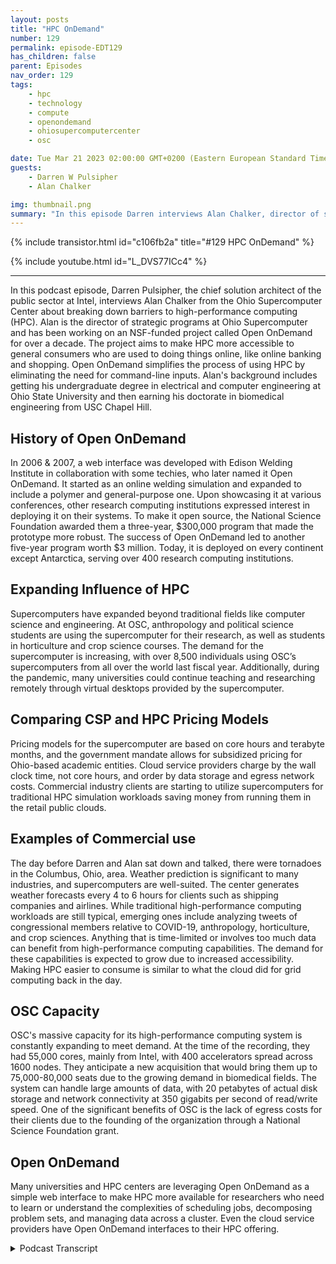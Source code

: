 ```yaml
---
layout: posts
title: "HPC OnDemand"
number: 129
permalink: episode-EDT129
has_children: false
parent: Episodes
nav_order: 129
tags:
    - hpc
    - technology
    - compute
    - openondemand
    - ohiosupercomputercenter
    - osc

date: Tue Mar 21 2023 02:00:00 GMT+0200 (Eastern European Standard Time)
guests:
    - Darren W Pulsipher
    - Alan Chalker

img: thumbnail.png
summary: "In this episode Darren interviews Alan Chalker, director of strategic program at Ohio Super Computer Center about Open OnDemand for HPC clusters worldwide."
---
```


{% include transistor.html id="c106fb2a" title="#129 HPC OnDemand" %}

{% include youtube.html id="L_DVS77ICc4" %}

---


In this podcast episode, Darren Pulsipher, the chief solution architect of the public sector at Intel, interviews Alan Chalker from the Ohio Supercomputer Center about breaking down barriers to high-performance computing (HPC). Alan is the director of strategic programs at Ohio Supercomputer and has been working on an NSF-funded project called Open OnDemand for over a decade. The project aims to make HPC more accessible to general consumers who are used to doing things online, like online banking and shopping. Open OnDemand simplifies the process of using HPC by eliminating the need for command-line inputs. Alan's background includes getting his undergraduate degree in electrical and computer engineering at Ohio State University and then earning his doctorate in biomedical engineering from USC Chapel Hill.

## History of Open OnDemand

In 2006 & 2007, a web interface was developed with Edison Welding Institute in collaboration with some techies, who later named it Open OnDemand. It started as an online welding simulation and expanded to include a polymer and general-purpose one. Upon showcasing it at various conferences, other research computing institutions expressed interest in deploying it on their systems. To make it open source, the National Science Foundation awarded them a three-year, $300,000 program that made the prototype more robust. The success of Open OnDemand led to another five-year program worth $3 million. Today, it is deployed on every continent except Antarctica, serving over 400 research computing institutions.

## Expanding Influence of HPC

Supercomputers have expanded beyond traditional fields like computer science and engineering. At OSC, anthropology and political science students are using the supercomputer for their research, as well as students in horticulture and crop science courses. The demand for the supercomputer is increasing, with over 8,500 individuals using OSC’s supercomputers from all over the world last fiscal year. Additionally, during the pandemic, many universities could continue teaching and researching remotely through virtual desktops provided by the supercomputer.

## Comparing CSP and HPC Pricing Models

Pricing models for the supercomputer are based on core hours and terabyte months, and the government mandate allows for subsidized pricing for Ohio-based academic entities. Cloud service providers charge by the wall clock time, not core hours, and order by data storage and egress network costs. Commercial industry clients are starting to utilize supercomputers for traditional HPC simulation workloads saving money from running them in the retail public clouds.

## Examples of Commercial use

The day before Darren and Alan sat down and talked, there were tornadoes in the Columbus, Ohio, area. Weather prediction is significant to many industries, and supercomputers are well-suited. The center generates weather forecasts every 4 to 6 hours for clients such as shipping companies and airlines. While traditional high-performance computing workloads are still typical, emerging ones include analyzing tweets of congressional members relative to COVID-19, anthropology, horticulture, and crop sciences. Anything that is time-limited or involves too much data can benefit from high-performance computing capabilities. The demand for these capabilities is expected to grow due to increased accessibility. Making HPC easier to consume is similar to what the cloud did for grid computing back in the day.

## OSC Capacity

OSC's massive capacity for its high-performance computing system is constantly expanding to meet demand. At the time of the recording, they had 55,000 cores, mainly from Intel, with 400 accelerators spread across 1600 nodes. They anticipate a new acquisition that would bring them up to 75,000-80,000 seats due to the growing demand in biomedical fields. The system can handle large amounts of data, with 20 petabytes of actual disk storage and network connectivity at 350 gigabits per second of read/write speed. One of the significant benefits of OSC is the lack of egress costs for their clients due to the founding of the organization through a National Science Foundation grant.

## Open OnDemand

Many universities and HPC centers are leveraging Open OnDemand as a simple web interface to make HPC more available for researchers who need to learn or understand the complexities of scheduling jobs, decomposing problem sets, and managing data across a cluster. Even the cloud service providers have Open OnDemand interfaces to their HPC offering. 



<details>
<summary> Podcast Transcript </summary>

<p>﻿1</p>
<p>Hello, this is Darren</p>
<p>Pulsipher chief solution,architect of public sector at Intel.</p>
<p>And welcome to Embracing</p>
<p>Digital Transformation,where we investigate effective change,leveraging people processand technology.</p>
<p>On today's episode,breaking down the barriers to highperformancecomputing is Alan Chalker from the Ohio</p>
<p>Supercomputer Center.</p>
<p>Alan, welcome to the show.</p>
<p>Thanks so much for having me, Darren.</p>
<p>Hey, this is kind of exciting for mebecause I don't get to interviewpeople in personvery often, but I'm in Columbus,</p>
<p>I'm at the Ohio Supercomputer Centerand I get to sit right next to you.</p>
<p>Yeah, pretty awesome. Yeah, I agree.</p>
<p>It's been nice and several yearsfor since we've been able to do anythingquite like this. So.</p>
<p>So, Alan,tell me a little bit about your yourself.</p>
<p>You're the director of Strategic programsat Ohio Supercomputer.</p>
<p>Tell me a little bitabout your background.</p>
<p>What got you into this first?</p>
<p>And then we'll dive in on how you're goingto break down some barriersso I can use your HPC cluster.</p>
<p>Sure. Sure.</p>
<p>So I am the director Strategicprograms at OAC, which is a made of title.</p>
<p>My boss likes to say that he went he'sexecutive director of OAC,and he went to some of his peerdirectors and said,</p>
<p>What do you callthe person who is the catchall utilityinfielderthat does all the things you don't fitnicelyin any of the other managers groups.</p>
<p>And that's basicallywhat my responsibility is.</p>
<p>So there's a lot ofthings are in my portfolio that don't fitnicely in just kind of the otherportfolios in terms of, you know,we have a client services group, we havean operations group, things like that.</p>
<p>I handle a lot of different things,some of which we'll talk about today.</p>
<p>Well, so where did you come from?</p>
<p>You weren't born here in Ohio.</p>
<p>Or were you?</p>
<p>So I'm actually an interestingsuccess storywhen it comes to workforce developmentand stuff.</p>
<p>The story goes well.</p>
<p>I was not born in Ohio,but I spent most of my childhoodin Ohio, in southwestern</p>
<p>Ohio, south of Dayton, Ohio.</p>
<p>And when I was a doing myselfwhen I was a freshman in high school,this little organization called the Ohio</p>
<p>Supercomputer Centerwas only a few years oldor she was in 1987and had a summer institutefor high school studentsto learn about supercomputers.</p>
<p>And I was the thirdyear, third class of that program.</p>
<p>And my colleagues like to make the.</p>
<p>Oh, you were born here. Yeah, I know.</p>
<p>They like to make the statementthat they made the mistakeof letting me in the building way,way back in the early ninetiesand like a bad penny, I keep coming back.</p>
<p>So you never know.</p>
<p>Have you worked in other places?</p>
<p>I mean, obviouslyyou've worked in other places.</p>
<p>Yeah.</p>
<p>So I got,</p>
<p>I got my undergraduate in electricaland computer engineering here at Ohio</p>
<p>State University, and then I livedfor eight years down in Research</p>
<p>Triangle Park, North Carolina, where I gotmy doctorate in biomedical engineeringfrom USC Chapel Hill.</p>
<p>And then mymy wife and I wanted to move backto the central</p>
<p>Ohio area, was looking for opportunities.</p>
<p>There was one that opened up hereat USC and 18 years later I'm still here.</p>
<p>And Yeah,yeah, that is that is really awesome.</p>
<p>Well, all right, so tell me what's uniqueabout what you guys are doing here,because as you as as I heard about thison demand and breaking downthe barriers, I used to bein high performance computing myself backat the turn of the millenniumwhen the Global Grid Forum was kicked off.</p>
<p>And I was all part of all of that.</p>
<p>And but you guys have something you knewand unique here.</p>
<p>You're kind of making it easier to consume</p>
<p>HPC Is that.</p>
<p>Yeah, I think we were just happened to bein the right place at the right time.</p>
<p>And so what you're referring tois open OnDemand, which is an NSFfunded project that we've been developingfor many, many years.</p>
<p>It's well over a decade, 15plus years at this point.</p>
<p>And so the genesis story ofthat is if you go backto the Mid-Aughts,these things became really popular, right?iPhones and cell phones andand general consumers being comfortablewith doing things online, online banking,online shopping, things like that.</p>
<p>Whenever they those folks started comingto supercomputer centers and researchcomputing centers were saying,hey, can you make it easier for us?</p>
<p>Why do we have to do all the,you know, command line stufflike you see in the hacker movieswith the green techscrolling by because it gives usgeeks like me a job.</p>
<p>Yeah. Yeah, exactly.</p>
<p>And so wewe did a very first web interfaceway back in 2006, 2007with a collaborating companythat we have just down the streetcalled Edison Welding Institute.</p>
<p>And it was a online welding simulation.</p>
<p>Basically what it didis it took some of the knowledgeworkflows they already were doingfor their customers, using thingslike Abacus and machines like that,and encapsulate that in a Web page.</p>
<p>One thing led to another.</p>
<p>We then did a polymer one,then we did a general purpose one.</p>
<p>We started because we're not creative.</p>
<p>We said, okay,we're going to bundle these togetherand we created what we called O.C.</p>
<p>OnDemand.</p>
<p>Yeah, we're techieswe can't think of, you know. Yeah.</p>
<p>So the old adage, No good deed goesunpunished.</p>
<p>We started showing thatat various conferences in the earlyteens to our our peer centers,and they were all like, That's amazing.</p>
<p>We've been thinking about doing this.</p>
<p>Can we get a copy of your codeand deploy on our system?</p>
<p>And we're like, Whoa,this is held together with baling wireand chewing gum and and it's really notvery, very robust there.</p>
<p>So we went to the National Science</p>
<p>Foundation and proposeda program to them which they awarded,which was a three year,$300,000 program to take what we hadkind of prototype it to a seeand make it open sourceavailable to the community.</p>
<p>And again, we're not creative, right?</p>
<p>So it was ocean demand.</p>
<p>What are we going to name it?</p>
<p>Let's call it open on demand, open on afew years after that.</p>
<p>Again, you know, successjust results in more success.</p>
<p>We went back to the NSF, got an extensionof five year program, $3 million.</p>
<p>And now here, here we are in 2023.</p>
<p>Open on demand is kind of the de factostandard.</p>
<p>Now it's deployed at 400plus research computinginstitutions, every continentexcept Antarctica.</p>
<p>I really want to get it at Antarcticaso somebody can help me get into the NSFdata center there.</p>
<p>McMurdo I'd love to hear from you.</p>
<p>You you want to go and visit? Yeah. Thereyou go. I do. I do want to visit.</p>
<p>I will personally ensurethat it gets installed correctly.</p>
<p>Yeah,because I'm unfamiliarwith high performance computing.</p>
<p>Right? Sure, I'm right.</p>
<p>So when you talk about on demand,you're not talking about, Oh,</p>
<p>I have a job and I'm going to go scheduleit on there.</p>
<p>You're going a level above that.</p>
<p>Yes, exactly.</p>
<p>What On-Demand does itit's providing that web interfaceto thewhat you already have on those systems.</p>
<p>So, you know, one of the issues,if you look at a lot of students nowin college and even grad school,they've grown upnot knowing laptops, they've grown upwith iPads and cell phones.</p>
<p>And they they don't know command lines.</p>
<p>They don't even it's a shame.</p>
<p>It is. It is.</p>
<p>But I mean, we could even get into debateand debate on via Emacs in the.</p>
<p>Yes, we could.</p>
<p>Oh, hey, I'm Nano all the way.</p>
<p>Okay, great.</p>
<p>Oh, that's.</p>
<p>So yeah, this is interesting conceptbecause I've seen it with my own kidsas they're moving into theinto the workforce in computer scienceand electrical engineering.</p>
<p>I did a poor job.</p>
<p>I didn't teach them Linux.</p>
<p>Yeah. They don't know the command line.</p>
<p>They're like where's the where'sthe interface. Exactly.</p>
<p>Well, you actually use the keyboardon your on your laptop.</p>
<p>Yeah.</p>
<p>So that's a big problemthat, that this is helping overcome.</p>
<p>That's exactly right.</p>
<p>It's you know,we like to say any device anywhere.</p>
<p>I've got video of melogging in to the O.C.instance of on demandfrom my in-car browser on my Tesla carand running Jupiter and MATLABin my Tesla.</p>
<p>I mean, it's literally we</p>
<p>I like to say we actuallyseveral years agosaw a grad student science a picture.</p>
<p>The grad student was sitting in a barwith their cell phone in one hand, loggedin, monitoring some jobs they were runningand a pint of beer in the other.</p>
<p>Here.</p>
<p>Now, at least here in Ohio, it'snot illegal to drink and compute,but we don't condone doing that there.</p>
<p>But that's that's what this really does,is it helps to make it easy toto utilize these resources. So is itcan it provide because it sounds likewith the Edison welding, when you guyswere doing simulations for them,you provided an abstraction layereven above that where they could say,hey, here's my here'smy welding type of simulation.</p>
<p>I want to runand I want to see the results.</p>
<p>Yep. So you're providingeven above the jobs?</p>
<p>That's correct. Yeah.</p>
<p>Many of the people that utilize thisdon't know anything about job schedulesor anything like that.</p>
<p>Yeah, and, and we've seen an impact.</p>
<p>So let's talk a little bitabout the result of this.</p>
<p>This would be an unheard of five,ten years ago.</p>
<p>But here at USC,we've got our anthropology students,they're using us political scienceprofessors, they're using UScourses using, I know, computerhorticulture and crop science classes.</p>
<p>I mean, you know, so it's really makingit really neat because they wouldn't,you know,they wouldn't be in the command line.</p>
<p>But they'rethey all have all these groupsthat have data that they need to do stuffwith and they need to analyze and processand and we abstract that out.</p>
<p>That really is what helpful to them.</p>
<p>All right.</p>
<p>So this is obviously driving up demandfor the use of the of the supercomputerthat you guys have.</p>
<p>Yep. Right.</p>
<p>I mean, so what are you guys are you guysrunning out of out of compute space?</p>
<p>Because I can imagine if you open this upto every departmentin the college, everyone's going to go,</p>
<p>Oh, yeah, I'm going to use that.</p>
<p>Yeah.</p>
<p>So, so our mandate is actuallyfrom the state legislator here in Ohioto provide resources to all Ohioans, bothacademic and private industry.</p>
<p>Last fiscal year we had 8500 individualsutilize our systems.</p>
<p>Now those are from about four nearlyall over the world, actually all over.</p>
<p>And one one of the cool things about itis that it does are so in anotherone of these be in the right placeat the right time.</p>
<p>Well, we were the right place,the right time back in the late aughts.</p>
<p>We were also really in the right place,the right time during the pandemic,because I can't tell you the numberof institutions just Yes, just last week</p>
<p>I heard from institution who saidit was so wonderful that we had on demandinstalled at the start of the pandemicbecause so many students couldn'tgo on to campus and access computer labsand they could get virtual desktopsthrough on demand on our systems.</p>
<p>You know, it just helpedso many universities continue to teachand research.</p>
<p>While the pandemic was goingon, people couldn't be in-person.</p>
<p>And now this seems like,of course, it's obvious, you know,why do you need to be on campus?</p>
<p>Yeah, exactly.</p>
<p>This isthis is really a huge success story.</p>
<p>Yeah. So.</p>
<p>All right.</p>
<p>So pricing models,if you can talk about if I well,</p>
<p>I mean, because this is not a cloud,this is a supercomputer.</p>
<p>This is not.</p>
<p>Oh, I'm going to go.</p>
<p>Right. So are you guys using AI?</p>
<p>And maybe we can goall the way back to sun grid engine?</p>
<p>I know they are. Yeah.</p>
<p>And when they first started,they had a business modelthat didn't do very well because they werecharging on traditional HPCcharges,which is CPU time, not clock time.</p>
<p>So are you guys doing the all the time?</p>
<p>I mean, how do you gel.</p>
<p>Yeah, they're talkingand I do want emphasizethat open on demand itself no chargefully open sourceso any site anybody can deploy itthere's no cost associated with thatthat's you know that's not that.</p>
<p>But here at O.C.,we do have pricing set forwe charge for core hoursand we charge for terabyte months.</p>
<p>One of the nice things aboutwhat we're able to do is because we areso highly subsidized by taxpayer dollars,if you are an Ohio based academic entity,basically 80% of of your costis subsidized by taxpayer dollars.</p>
<p>So we know down to a thousandth of a pennyhow much a coreour cost, you know, on our systems.</p>
<p>And we can we charge that.</p>
<p>The other nice thing about thisis because we're the government fermentand have a mandate to write industry.</p>
<p>We can set whatever price we wantfor commercial industry.</p>
<p>And so, you know,</p>
<p>I would say we were the cloud.</p>
<p>We are the cloud. We were the cloudbefore. Before the cloud. Yes. Yeah.</p>
<p>No, You know, we when we had last year,we had something like 50 or 60active commercial accounts that utilize ussome names you'd recognize folkslike Proctor and Gamble and Honda, namesthat you wouldn't recognize.</p>
<p>And we deliberately set our pricingto undercut the commercial clouds.</p>
<p>Now, weyou guys do a different type of work.</p>
<p>That's exactly right.</p>
<p>Yes. Yeah.</p>
<p>So there are a lot of times wheresomebody comes out says, can I do this?</p>
<p>We say, no,you really need to go to one of the cloud.</p>
<p>You don't want to run an email server.</p>
<p>Exactly. Exactly.</p>
<p>But if you want to do large scale, I mean,one of our are and some of our clients,we can't talk about some of themwe can write we we do release key studies.</p>
<p>One of our largestclients is a company called Spire.</p>
<p>They have a fleet of Microsatellitesorbiting the Earthand they are doing weather modelingfor of the entire Earth,mainly for like transportationcompanies, shipping companies, because,you know, sure, you can get a weathermodel of what can happen here in Ohio.</p>
<p>You know, we hadwe had tornadoes yesterday.</p>
<p>We knew thatif you're in the middle of the Pacific,but if you're a shipping company,you are know,if you're an airline,you want to know that.</p>
<p>So they're a good example of a customerthat they've got that data coming inand the weather forecaststhat they are providing to their clientsevery 4 to 6 hoursare being generated on our systems.</p>
<p>Okay.</p>
<p>So these are pretty traditional highperformance computing workloadsthat you're running in your clusters.</p>
<p>Have you seen any new or emerging ones?</p>
<p>Because now it's easier to use that.</p>
<p>You're like going,</p>
<p>I never would have thought, but a talent.</p>
<p>Yes. Yeah.</p>
<p>So I mentioned earlier the policy.</p>
<p>Yeah.</p>
<p>Fascinating, fascinating studiesthat were done a few years ago.</p>
<p>Right.</p>
<p>You know, after the pandemic started,we're one of the Ohio State researcherswas analyzing the tweetsof congressional membersrelative to COVID, of course.</p>
<p>Yeah.</p>
<p>And doing all kinds of interestinganalysis around the language.</p>
<p>It was a use to paying for what partysomebody was in and all of that stuff.</p>
<p>That's one of the oneswho would have thought.</p>
<p>But, you know, no, you know,the intersection of we see in Twitterand COVID ofwho would you would have thought there.</p>
<p>I mentioned earlier,you know, anthropology and horticultureand crop sciences.</p>
<p>I mean, we've got folksthat are developing new model.</p>
<p>So Ohio is an agricultural state.</p>
<p>It's known as,you know, a agricultural stateand one of things that's very commonlygrown here are soybeans.</p>
<p>And there are issues with things calledcrop rot, certainfungus diseases that in fact a field.</p>
<p>And so, you know,there's all kinds of interesting analysisthat researchers are doing aroundtrying to combatcrop rot, try to, you know, breednew strains that are resistant to that.</p>
<p>And so that's the kind of thingwho would have thought that peoplewere doing thaton our system of supercomputer systems?</p>
<p>That's pretty cool. Soif I wereto determine,because you've made it easier to consumejust and that's why the cloud took off,let's just be brutally honest, right?</p>
<p>They took the stuffwe did back at the turn of the millenniumwith grid computing,and they made it easy to consumewith a really kick butt business modelthat made them tons of money.</p>
<p>Yep. Right.</p>
<p>All right.</p>
<p>So if I'm looking at now,we've made it easy to consume HPC,and if I'm looking at work</p>
<p>I'm doing right now,what sort of characteristicswould I have in my workloadsthat would say, I need to goto one of the high performancecomputing centers in the United States or</p>
<p>Ohio's Supercomputer Centerand say, I'm going to run my work.</p>
<p>I'm going to be a bit glib hereand say anything.</p>
<p>I mean, I'm gonna give you a preciseexample wirelessly, anythingseveralyears ago, this was eight years ago or so.</p>
<p>I've lost track of timebecause of the pandemic.</p>
<p>It might be Ted, you know,we were out talkingto a company here in Ohiothat manufacturesplastic bottles like your water bottles,disposable water bottles.</p>
<p>And we were just kind of talking to themabout, well,do you need to you know,maybe we could provide a service to you?</p>
<p>And their engineers were like,no, no, no, no, we're all good now.</p>
<p>So, okay, tell us a little bitabout what your workday looks like.</p>
<p>And one of the engineerssaid, well, I've got this nice, beefyworkstation right here.</p>
<p>I need to and I'm trying to designnew models.</p>
<p>I need to come up with my new meshof a new model by about 5 p.m.so that I can start the solver runningbecause it's got to run overnight.</p>
<p>So it's ready at 9 a.m.the next day and I can look at itand analyze this and you know,but it's all good.</p>
<p>I was like, What if we could help you?</p>
<p>Instead of running that over night,we run that over your lunch breakor coffee break.</p>
<p>And to themit was like, Well, that's only possible.</p>
<p>Yes, it is.</p>
<p>That's that's the kind of thing.</p>
<p>So really, if there's any type,anything that you do that you are sayingto patch up over you patch up time limitedor you're not looking as many parametersor sweeps as you want tobecause you oh, you just can't handle it.</p>
<p>Or you, you know, there's too much dataand you have to be throwing stuff away.</p>
<p>That's all stuff. That's right.</p>
<p>For high performance computingand research computing capabilities.</p>
<p>And since you've made it easy, easy to donow, this is going to beso, so much accessible.</p>
<p>So. All right.</p>
<p>Next, next question</p>
<p>I have, Do you see the demand growinghuge enough whereyou're going to have to add more capacity?</p>
<p>We're constantly at new capacity,</p>
<p>Yeah. Okay. Yeah.</p>
<p>So so right nowwe have about 55,000 cores.</p>
<p>All intel, by the way. All right,</p>
<p>Thank you very much.</p>
<p>I'm sorry to saywe have 53,000 intel cores.</p>
<p>We have 2000 from another company.</p>
<p>Okay? We just.</p>
<p>I forgot thatwe just got those two or three months ago.</p>
<p>We. We have about 400 accelerators,and that's spread across about 1600 nodes.</p>
<p>We're about to do a new acquisitionthat's probably going to get us upto 75,000, 8000, cause,you know, there's constant demand.</p>
<p>Our systems sit regularly at 80%,utilization consistently.</p>
<p>Yeah, yeah.</p>
<p>It's you know, there's justthere means comfort and where it's reallygrowingis in a lot of the biomedical fields.</p>
<p>One of the big growing thingsthat we're starting to have to deal withare things like cryo-em.</p>
<p>So cryo electronmicroscopy, it's a wonderful toolthat's become more and more availableto biomedical researchers.</p>
<p>That generates just volumes of data.</p>
<p>And everybodyseems to be wanting to analyze that data.</p>
<p>You know, you know, hundreds of terabytesare coming out of these these devices.</p>
<p>Yeah, Yeah. So so that's a big play.</p>
<p>Now, how much how much?</p>
<p>Let's talk about data,because high performancecomputing is knownfor lots of data move movement. Sohow much data are we talking aboutdo you guys have.</p>
<p>Yeah, we, we have about 20 petabytesor we get technical, we're about 18pivi bytes for those of you on it,you know, you use the binary onefor about aboutabout 20 petabytes of actual disk storage.</p>
<p>So it's a combination of solid stateand speed spinning and spinning.</p>
<p>Yeah. Yeah.</p>
<p>I call it spinning. Yes. You know. Yeah.</p>
<p>A very, very high performance system.</p>
<p>So our mainthe bulk of that is on a systemthat is able to have in aggregatesomewhere on the order of 350gigabits per second of, of right in there.</p>
<p>Oh wow. Yeah. It's, Yeah.</p>
<p>And that's importantbecause we need peopleto be able to process and retrieveand write that data very, very fast.</p>
<p>So it's very commonfor us to have researcherscome to us with multi-hundredterabyte data setsthat they want to put on our systemor or process.</p>
<p>And we're happy.</p>
<p>It's really funnybecause all the time my colleaguesand I get new clients coming and say,</p>
<p>Well, we've got some really big data,can you handle it?</p>
<p>And we're like, Well,tell us what you're being fairly big data.</p>
<p>Yeah.</p>
<p>And they'll go and they'll say, Oh, it's,you know, it's about ten gigabytes.</p>
<p>I'm like, okay,when it gets to 100, let's talk, you know,</p>
<p>I mean, to be frank,every client that comes in,</p>
<p>I mentioned 8500 clients, every clientgets a home directory on our systems.</p>
<p>It's 500 gigabytesthat we just give to them.</p>
<p>Just don't even think about.</p>
<p>Yeah, you know, it's just. It'sjust there.</p>
<p>So it's a different,different perspective.</p>
<p>But it is, it is very,very large data sets.</p>
<p>You know, I,</p>
<p>I was just having a conversation todaywith somebody who on a daily basis,they need to bring downor send up close to 100 gigabytes.</p>
<p>And, you know,they're like, that could be a problem.</p>
<p>Like, no, it's not.</p>
<p>You know, we've got a 40 gig of bitconnection to our main backbonegoing out of the building.</p>
<p>I can handle 100 gigabytes a day.</p>
<p>Yeah, no problem.</p>
<p>Yeah,well, that'sthat's another interesting thing.</p>
<p>A big cost in doing high performancecomputing is the movement of data,which is very cost ineffectivein your typical cloudbecause they charge youfor ingress and egress.</p>
<p>Well, egress costs,</p>
<p>I always call them the hotel.</p>
<p>Yeah, yeah, yeah. Right.</p>
<p>You can't check in, but you can check out.</p>
<p>Yeah. For you guys. Are there egress.</p>
<p>No I right that.</p>
<p>So that's that's pretty smart, right?</p>
<p>Yeah, exactly.</p>
<p>And part of the reason why we're ableto have no egress costs is becauseso So let me go back a little bit to that.</p>
<p>To the founding of O.C.</p>
<p>I mentioned earlier, O.C.was founded in 1987 and actually,let me tell the real story,the mid eighties, these things calledsupercomputers, H CS Really popular</p>
<p>National Science Foundation said, Hey,we need to find some nationalsupercomputer centers just like we findradio telescopes and Antarctica.</p>
<p>So they put out a call to fundsnational Centers.</p>
<p>A group of Ohio faculty membersput together a proposal.</p>
<p>And for those of you there in the know,we didn't win.</p>
<p>You know, the national centers are San</p>
<p>Diego and Pittsburgh and Illinois.</p>
<p>Well, those faculty memberstook that proposal back to the stateand said, well, the federal governmentwon't fund it, Will you fund it?</p>
<p>And the state said, yeah,this is a good idea.</p>
<p>We're going to fundthis for the state of Ohio.</p>
<p>Now, thathappened and they said,okay, we're going to create this entity.</p>
<p>Let's put it at Ohio State University herein Columbus, in central Ohio.</p>
<p>It makes sense.</p>
<p>So she was the largest universityin the state.</p>
<p>Very shortly thereafter,a lot of the faculty membersaround the state said, wait a minute,you've created the supercomputer for us.</p>
<p>But this thing calledthe Internet doesn't exist yet.</p>
<p>We don't want to have to driveto Columbus to use it.</p>
<p>You need to help us out.</p>
<p>And the state said, you're right.</p>
<p>We're going to create somethingwe call the Ohio Academic Resource</p>
<p>Network, or NET.</p>
<p>And the whole purpose of Ornette,when it was created in 1987, was literallydial up modems connected to T-1 linesconnected to the Cray supercomputer.</p>
<p>So researchers at Case</p>
<p>Western and Universities</p>
<p>Cincinnati and Miami knowhow university could dial in over there.</p>
<p>Yeah.</p>
<p>So thenthat was the late eightiesfor Mann's ARPANET.</p>
<p>Yeah, that's exactly.</p>
<p>That's exactly what it was.</p>
<p>Yeah. Yeah.</p>
<p>So then in thein the mid-nineties, I already mentionedthis little thing calledthe Internet was invented.</p>
<p>We had the dotcom boom right around 2000 icon bustand Ornette had the brilliant ideaof basically for pennies on the dollar,buying the rights to fiberthat was laid all over the state.</p>
<p>So Ornette now has the right tosomethinglike 1600 miles of fiber throughout</p>
<p>Ohio and every noncommercial interestin the state.</p>
<p>So every university, K-through-12 school,hospital, PBS station, stateagency, driver's License bureau,they all connect to that backbone.</p>
<p>We are Ornetteis the the main backbone in Ohiothat then connects to AT&Tand Comcast and Spack and all those.</p>
<p>But basically we run a high levelgig backbone here in Ohio.</p>
<p>And that's what allows USC to not chargeany type of because, you know,we have that connectivity That's that'skudos to whoever set that up.</p>
<p>Yes. That'ssaving the state and university.</p>
<p>It isthis is truly fascinating.</p>
<p>Where do people go to learnmore about on demand or openon demand or Ohio's supercomputer center?</p>
<p>So open on demand dot org, it'sright over your shoulder there.</p>
<p>But if people are soliciting,they can't see it, you know.</p>
<p>So it's all one word open on demanddot org for open on demandand that's for if you want to seeif your we have on there bothif you're a research computing sitethat wants to deploy it,but also if you're just a clientand want to figure outwhere can you play around with or maybedoes your research computing site accessit, I'll say all the majorcommercial providers Microsoft</p>
<p>Azure, Amazon, TWC andwhy might Google Cloud,</p>
<p>Google, they all have OnDemandavailable on their sites so you can.</p>
<p>Yeah. Yeah.</p>
<p>So if you do open on a mortgage RWC,it dropsyou right into the Amazon demand.</p>
<p>You just spin up in AWP,open an event organizer, open on demand.</p>
<p>Slash Really, I could just hop on CSPand start up a cluster or.</p>
<p>Absolutely you can you spin up</p>
<p>Not sure surebut you can spin up as you as you wantvirtual HP sees with on demandan interface that each of those providershave have create.</p>
<p>So that's open on demand.</p>
<p>And then if you want to learn more aboutor seehow supercomputer center,it's our site, our EDU.</p>
<p>And if you go to our web page again,it's not a rescue, it's a C dot eduand the upper righthand corner of the menubar, there's a get accessand it talks a little bitabout how to get access to usand some of the pricing is in.</p>
<p>This is wonderfuland this has been wonderfulto actually sit and talk to a human being.</p>
<p>And so just via Zoom,yes, it's been great.</p>
<p>And we're and we're next to each otherjust so you can seeso you way in caseeverybody thinks that we're faking this.</p>
<p>No, we're right here.</p>
<p>Yeah, right.</p>
<p>Thank you so much for your time.</p>
<p>Hey, I pleasure.</p>
<p>Thank you so much for having me do this.</p>
<p>There.</p>
<p>Thank you for listeningto Embracing Digital Transformation today.</p>
<p>If you enjoyed our podcast,give it five stars on your favoritepodcasting site or YouTube channel,you can find out more informationabout embracing digital transformationand embracingdigital.org.</p>
<p>Until nexttime, go out and do something wonderful.</p>

</details>
